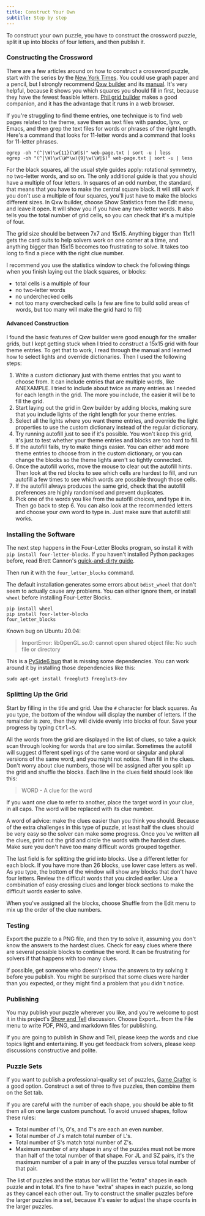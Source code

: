 ```yaml
---
title: Construct Your Own
subtitle: Step by step
---
```


To construct your own puzzle, you have to construct the crossword puzzle, split
it up into blocks of four letters, and then publish it.

### Constructing the Crossword
There are a few articles around on how to construct a crossword puzzle, start
with the series by the [New York Times]. You could use graph paper and a pencil,
but I strongly recommend [Qxw builder] and its [manual]. It's very helpful,
because it shows you which squares you should fill in first, because they have
the fewest feasible letters. [Phil grid builder] makes a good companion, and it
has the advantage that it runs in a web browser.

If you're struggling to find theme entries, one technique is to find web pages
related to the theme, save them as text files with pandoc, lynx, or Emacs, and
then grep the text files for words or phrases of the right length. Here's a
command that looks for 11-letter words and a command that looks for 11-letter
phrases.

    egrep -oh "(^|\W)\w{11}(\W|$)" web-page.txt | sort -u | less
    egrep -oh "(^|\W)\w(\W*\w){9}\w(\W|$)" web-page.txt | sort -u | less

For the black squares, all the usual style guides apply: rotational symmetry, no
two-letter words, and so on. The only additional guide is that you should have a
multiple of four letters. In squares of an odd number, the standard, that means
that you have to make the central square black. It will still work if you don't
use a multiple of four squares, you'll just have to make the blocks different
sizes. In Qxw builder, choose Show Statistics from the Edit menu, and leave it
open. It will show you if you have any two-letter words. It also tells you the
total number of grid cells, so you can check that it's a multiple of four.

The grid size should be between 7x7 and 15x15. Anything bigger than 11x11 gets
the card suits to help solvers work on one corner at a time, and anything
bigger than 15x15 becomes too frustrating to solve. It takes too long to find
a piece with the right clue number.

I recommend you use the statistics window to check the following things when you
finish laying out the black squares, or blocks:
* total cells is a multiple of four
* no two-letter words
* no underchecked cells
* not too many overchecked cells (a few are fine to build solid areas of words,
but too many will make the grid hard to fill)

#### Advanced Construction
I found the basic features of Qxw builder were good enough for the smaller
grids, but I kept getting stuck when I tried to construct a 15x15 grid with
four theme entries. To get that to work, I read through the manual and learned
how to select lights and override dictionaries. Then I used the following steps:

1. Write a custom dictionary just with theme entries that you want to choose
from. It can include entries that are multiple words, like ANEXAMPLE. I tried to
include about twice as many entries as I needed for each length in the grid.
The more you include, the easier it will be to fill the grid.
2. Start laying out the grid in Qxw builder by adding blocks, making sure that
you include lights of the right length for your theme entries.
3. Select all the lights where you want theme entries, and override the light
properties to use the custom dictionary instead of the regular dictionary.
4. Try running autofill just to see if it's possible. You won't keep this grid,
it's just to test whether your theme entries and blocks are too hard to fill.
5. If the autofill fails, try to make things easier. You can either add more
theme entries to choose from in the custom dictionary, or you can change the
blocks so the theme lights aren't so tightly connected.
6. Once the autofill works, move the mouse to clear out the autofill hints. Then
look at the red blocks to see which cells are hardest to fill, and run autofill
a few times to see which words are possible through those cells.
7. If the autofill always produces the same grid, check that the autofill
preferences are highly randomised and prevent duplicates.
8. Pick one of the words you like from the autofill choices, and type it in.
Then go back to step 6. You can also look at the recommended letters and choose
your own word to type in. Just make sure that autofill still works.

### Installing the Software
The next step happens in the Four-Letter Blocks program, so install it with
`pip install four-letter-blocks`. If you haven't installed Python packages
before, read Brett Cannon's [quick-and-dirty guide].

Then run it with the `four_letter_blocks` command.

The default installation generates some errors about `bdist_wheel` that don't
seem to actually cause any problems. You can either ignore them, or install
`wheel` before installing Four-Letter Blocks.

    pip install wheel
    pip install four-letter-blocks
    four_letter_blocks

Known bug on Ubuntu 20.04:

> ImportError: libOpenGL.so.0: cannot open shared object file: No such file or
> directory

This is a [PySide6 bug] that is missing some dependencies. You can work around
it by installing those dependencies like this:

    sudo apt-get install freeglut3 freeglut3-dev

### Splitting Up the Grid
Start by filling in the title
and grid. Use the `#` character for black squares. As you type, the bottom of
the window will display the number of letters. If the remainder is zero, then
they will divide evenly into blocks of four. Save your progress by typing
<kbd>Ctrl</kbd>+<kbd>S</kbd>.

All the words from the grid are displayed in the list of clues, so take a
quick scan through looking for words that are too similar. Sometimes the
autofill will suggest different spellings of the same word or singular and
plural versions of the same word, and you might not notice. Then fill in the
clues. Don't worry about clue numbers, those will be assigned after you split
up the grid and shuffle the blocks. Each line in the clues field should look
like this:

> WORD - A clue for the word

If you want one clue to refer to another, place the target word in your clue,
in all caps. The word will be replaced with its clue number.

A word of advice: make the clues easier than you think you should. Because of
the extra challenges in this type of puzzle, at least half the clues should be
very easy so the solver can make some progress. Once you've written all the
clues, print out the grid and circle the words with the hardest clues. Make
sure you don't have too many difficult words grouped together.

The last field is for splitting the grid into blocks. Use a different letter for
each block. If you have more than 26 blocks, use lower case letters as well. As
you type, the bottom of the window will show any blocks that don't have four
letters. Review the difficult words that you circled earlier. Use a combination
of easy crossing clues and longer block sections to make the difficult words
easier to solve.

When you've assigned all the blocks, choose Shuffle from the Edit menu to mix
up the order of the clue numbers.

### Testing
Export the puzzle to a PNG file, and then try to solve it, assuming you don't
know the answers to the hardest clues. Check for easy clues where there are
several possible blocks to continue the word. It can be frustrating for solvers
if that happens with too many clues.

If possible, get someone who doesn't know the answers to try solving it before
you publish. You might be surprised that some clues were harder than you
expected, or they might find a problem that you didn't notice.

### Publishing
You may publish your puzzle wherever you like, and you're welcome to post it
in this project's [Show and Tell] discussion. Choose Export... from the File
menu to write PDF, PNG, and markdown files for publishing.

If you are going to publish in Show and Tell, please keep the words and clue
topics light and entertaining. If you get feedback from solvers, please keep
discussions constructive and polite.

### Puzzle Sets
If you want to publish a professional-quality set of puzzles, [Game Crafter] is
a good option. Construct a set of three to five puzzles, then combine them on
the Set tab.

If you are careful with the number of each shape, you should be able to fit them
all on one large custom punchout. To avoid unused shapes, follow these rules:

* Total number of I's, O's, and T's are each an even number.
* Total number of J's match total number of L's.
* Total number of S's match total number of Z's.
* Maximum number of any shape in any of the puzzles must not be more than half
  of the total number of that shape. For JL and SZ pairs, it's the maximum
  number of a pair in any of the puzzles versus total number of that pair.

The list of puzzles and the status bar will list the "extra" shapes in each
puzzle and in total. It's fine to have "extra" shapes in each puzzle, so long
as they cancel each other out. Try to construct the smaller puzzles before the
larger puzzles in a set, because it's easier to adjust the shape counts in the
larger puzzles.

[New York Times]: https://www.nytimes.com/2018/09/14/crosswords/how-to-make-a-crossword-puzzle-the-series.html
[Qxw builder]: https://www.quinapalus.com/qxw.html
[manual]: https://www.quinapalus.com/qxw-guide-20200708.pdf
[Phil grid builder]: https://www.keiranking.com/apps/phil/
[quick-and-dirty guide]: https://snarky.ca/a-quick-and-dirty-guide-on-how-to-install-packages-for-python/
[PySide6 bug]: https://bugreports.qt.io/browse/PYSIDE-1547
[Show and Tell]: https://github.com/donkirkby/four-letter-blocks/discussions/categories/show-and-tell
[Game Crafter]: https://www.thegamecrafter.com/make/products/CustomLargePunchout
